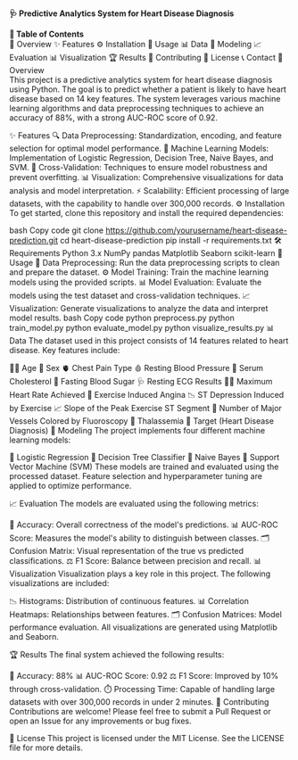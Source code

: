 **🩺 Predictive Analytics System for Heart Disease Diagnosis**

**📌 Table of Contents**
<br>📖 Overview
✨ Features
⚙️ Installation
🚀 Usage
📊 Data
🧠 Modeling
📈 Evaluation
📊 Visualization
🏆 Results
🤝 Contributing
📜 License
📞 Contact
📖 Overview
</br>
This project is a predictive analytics system for heart disease diagnosis using Python. The goal is to predict whether a patient is likely to have heart disease based on 14 key features. The system leverages various machine learning algorithms and data preprocessing techniques to achieve an accuracy of 88%, with a strong AUC-ROC score of 0.92.

✨ Features
🔍 Data Preprocessing: Standardization, encoding, and feature selection for optimal model performance.
🤖 Machine Learning Models: Implementation of Logistic Regression, Decision Tree, Naive Bayes, and SVM.
🔧 Cross-Validation: Techniques to ensure model robustness and prevent overfitting.
📊 Visualization: Comprehensive visualizations for data analysis and model interpretation.
⚡ Scalability: Efficient processing of large datasets, with the capability to handle over 300,000 records.
⚙️ Installation
To get started, clone this repository and install the required dependencies:

bash
Copy code
git clone https://github.com/yourusername/heart-disease-prediction.git
cd heart-disease-prediction
pip install -r requirements.txt
🛠️ Requirements
Python 3.x
NumPy
pandas
Matplotlib
Seaborn
scikit-learn
🚀 Usage
📂 Data Preprocessing: Run the data preprocessing scripts to clean and prepare the dataset.
⚙️ Model Training: Train the machine learning models using the provided scripts.
📊 Model Evaluation: Evaluate the models using the test dataset and cross-validation techniques.
📈 Visualization: Generate visualizations to analyze the data and interpret model results.
bash
Copy code
python preprocess.py
python train_model.py
python evaluate_model.py
python visualize_results.py
📊 Data
The dataset used in this project consists of 14 features related to heart disease. Key features include:

🧑‍💼 Age
🚻 Sex
🫀 Chest Pain Type
🩸 Resting Blood Pressure
🧪 Serum Cholesterol
🧪 Fasting Blood Sugar
🩺 Resting ECG Results
🏃‍♂️ Maximum Heart Rate Achieved
🦵 Exercise Induced Angina
📉 ST Depression Induced by Exercise
📈 Slope of the Peak Exercise ST Segment
🔬 Number of Major Vessels Colored by Fluoroscopy
🧬 Thalassemia
🎯 Target (Heart Disease Diagnosis)
🧠 Modeling
The project implements four different machine learning models:

🤖 Logistic Regression
🌳 Decision Tree Classifier
🧠 Naive Bayes
🧪 Support Vector Machine (SVM)
These models are trained and evaluated using the processed dataset. Feature selection and hyperparameter tuning are applied to optimize performance.

📈 Evaluation
The models are evaluated using the following metrics:

🎯 Accuracy: Overall correctness of the model's predictions.
📊 AUC-ROC Score: Measures the model's ability to distinguish between classes.
🗂️ Confusion Matrix: Visual representation of the true vs predicted classifications.
⚖️ F1 Score: Balance between precision and recall.
📊 Visualization
Visualization plays a key role in this project. The following visualizations are included:

📉 Histograms: Distribution of continuous features.
📊 Correlation Heatmaps: Relationships between features.
🗂️ Confusion Matrices: Model performance evaluation.
All visualizations are generated using Matplotlib and Seaborn.

🏆 Results
The final system achieved the following results:

🎯 Accuracy: 88%
📊 AUC-ROC Score: 0.92
⚖️ F1 Score: Improved by 10% through cross-validation.
⏱️ Processing Time: Capable of handling large datasets with over 300,000 records in under 2 minutes.
🤝 Contributing
Contributions are welcome! Please feel free to submit a Pull Request or open an Issue for any improvements or bug fixes.

📜 License
This project is licensed under the MIT License. See the LICENSE file for more details.
